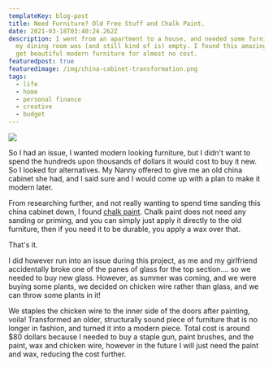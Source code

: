 ```yaml
---
templateKey: blog-post
title: Need Furniture? Old Free Stuff and Chalk Paint.
date: 2021-03-18T03:40:24.262Z
description: I went from an apartment to a house, and needed some furniture as
  my dining room was (and still kind of is) empty. I found this amazing way to
  get beautiful modern furniture for almost no cost.
featuredpost: true
featuredimage: /img/china-cabinet-transformation.png
tags:
  - life
  - home
  - personal finance
  - creative
  - budget
---
```

![](/img/china-cabinet-transformation.png)

So I had an issue, I wanted modern looking furniture, but I didn't want to spend the hundreds upon thousands of dollars it would cost to buy it new. So I looked for alternatives. My Nanny offered to give me an old china cabinet she had, and I said sure and I would come up with a plan to make it modern later.

From researching further, and not really wanting to spend time sanding this china cabinet down, I found [chalk paint](https://www.anniesloan.com/products/chalk-paint/). Chalk paint does not need any sanding or priming, and you can simply just apply it directly to the old furniture, then if you need it to be durable, you apply a wax over that. 

That's it. 

I did however run into an issue during this project, as me and my girlfriend accidentally broke one of the panes of glass for the top section.... so we needed to buy new glass. However, as summer was coming, and we were buying some plants, we decided on chicken wire rather than glass, and we can throw some plants in it! 

We staples the chicken wire to the inner side of the doors after painting, voila! Transformed an older, structurally sound piece of furniture that is no longer in fashion, and turned it into a modern piece. Total cost is around $80 dollars because I needed to buy a staple gun, paint brushes, and the paint, wax and chicken wire, however in the future I will just need the paint and wax, reducing the cost further.
